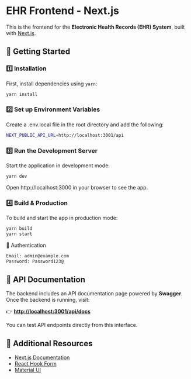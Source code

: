 # EHR Frontend - Next.js

This is the frontend for the **Electronic Health Records (EHR) System**, built with [Next.js](https://nextjs.org).

## 🚀 Getting Started

### 1️⃣ **Installation**
First, install dependencies using `yarn`:

```bash
yarn install
```

### 2️⃣ **Set up Environment Variables**
Create a .env.local file in the root directory and add the following:

```bash
NEXT_PUBLIC_API_URL=http://localhost:3001/api
```
### 3️⃣ **Run the Development Server**
Start the application in development mode:

```bash
yarn dev
```
Open http://localhost:3000 in your browser to see the app.

### 4️⃣ **Build & Production**
To build and start the app in production mode:

```bash
yarn build
yarn start
```


🔑 Authentication
```bash
Email: admin@example.com
Password: Password123@
```
## 📖 **API Documentation**
The backend includes an API documentation page powered by **Swagger**.  
Once the backend is running, visit:

👉 **[http://localhost:3001/api/docs](http://localhost:3001/api/docs)**

You can test API endpoints directly from this interface.

## 📖 **Additional Resources**
- [Next.js Documentation](https://nextjs.org/docs)
- [React Hook Form](https://react-hook-form.com/)
- [Material UI](https://mui.com/)

